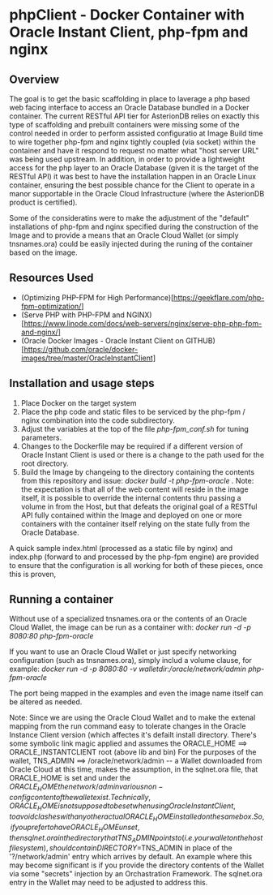 # phpClient - Docker Container with Oracle Instant Client, php-fpm and nginx

## Overview

The goal is to get the basic scaffolding in place to laverage a php based web facing interface to access an Oracle Database bundled in
a Docker container.  The current RESTful API tier for AsterionDB relies on exactly this type of scaffolding and prebuilt containers
were missing some of the control needed in order to perform assisted configuratio at Image Build time to wire together php-fpm and nginx
tightly coupled (via socket) within the container and have it respond to request no matter what "host server URL" was being used upstream.
In addition, in order to provide a lightweight access for the php layer to an Oracle Database (given it is the target of the RESTful API)
it was best to have the installation happen in an Oracle Linux container, ensuring the best possible chance for the Client to operate
in a manor supportable in the Oracle Cloud Infrastructure (where the AsterionDB product is certified).

Some of the consideratins were to make the adjustment of the "default" installations of php-fpm and nginx specified during the construction
of the Image and to provide a means that an Oracle Cloud Wallet (or simply tnsnames.ora) could be easily injected during the runing of the
container based on the image.

## Resources Used

* (Optimizing PHP-FPM for High Performance)[https://geekflare.com/php-fpm-optimization/]
* (Serve PHP with PHP-FPM and NGINX)[https://www.linode.com/docs/web-servers/nginx/serve-php-php-fpm-and-nginx/]
* (Oracle Docker Images - Oracle Instant Client on GITHUB)[https://github.com/oracle/docker-images/tree/master/OracleInstantClient]

## Installation and usage steps

1. Place Docker on the target system
1. Place the php code and static files to be serviced by the php-fpm / nginx combination into the code subdirectory.
1. Adjust the variables at the top of the file _php-fpm_conf.sh_ for tuning parameters.
1. Changes to the Dockerfile may be required if a different version of Oracle Instant Client is used or there is a change to the path used for the root directory.
1. Build the Image by changeing to the directory containing the contents from this repository and issue:
_docker build -t php-fpm-oracle ._
Note: the expectation is that all of the web content will reside in the image itself, it is possible to override the internal contents thru passing
a volume in from the Host, but that defeats the original goal of a RESTful API fully contained within the Image and deployed on one or more containers with
the container itself relying on the state fully from the Oracle Database.

A quick sample index.html (processed as a static file by nginx) and index.php (forward to and processed by the php-fpm engine) are provided to ensure 
that the configuration is all working for both of these pieces, once this is proven,

## Running a container
Without use of a specialized tnsnames.ora or the contents of an Oracle Cloud Wallet, the image can be run as a container with:
_docker run -d -p 8080:80 php-fpm-oracle_

If you want to use an Oracle Cloud Wallet or just specify networking configuration (such as tnsnames.ora), simply includ a volume clause,
for example:
_docker run -d -p 8080:80 -v walletdir:/oracle/network/admin php-fpm-oracle_

The port being mapped in the examples and even the image name itself can be altered as needed.

Note: Since we are using the Oracle Cloud Wallet and to make the extenal mapping from the run command easy to tolerate changes in the Oracle Instance Client version (which affectes it's
defailt install directory.  There's some symbolic link magic applied and assumes the ORACLE_HOME ==> ORACLE_INSTANTCLIENT root (above lib and bin) For the purposes of the wallet,
TNS_ADMIN ==> /oracle/network/admin -- a Wallet downloaded from Oracle Cloud at this time, makes the assumption, in the sqlnet.ora file, that ORACLE_HOME is set and under the
$ORACLE_HOME the network/admin various non-config content of the wallet exist.  Technically, ORACLE_HOME is not supposed to be set when using Oracle Instant Client, to avoid
clashes with any other actual ORACLE_HOME installed on the same box.  So, if you prefer to have ORACLE_HOME unset, then sqlnet.ora in the directory that TNS_ADMIN points to (i.e. your wallet on the host filesystem), should contain DIRECTORY=$TNS_ADMIN in place of the '?/network/admin' entry which arrives by default.  An example where this may become significant is if you provide the directory
contents of the Wallet via some "secrets" injection by an Orchastration Framework.  The sqlnet.ora entry in the Wallet may need to be adjusted to address this.

